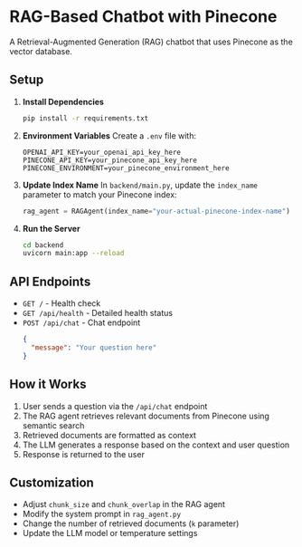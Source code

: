 # RAG-Based Chatbot with Pinecone

A Retrieval-Augmented Generation (RAG) chatbot that uses Pinecone as the vector database.

## Setup

1. **Install Dependencies**
   ```bash
   pip install -r requirements.txt
   ```

2. **Environment Variables**
   Create a `.env` file with:
   ```
   OPENAI_API_KEY=your_openai_api_key_here
   PINECONE_API_KEY=your_pinecone_api_key_here
   PINECONE_ENVIRONMENT=your_pinecone_environment_here
   ```

3. **Update Index Name**
   In `backend/main.py`, update the `index_name` parameter to match your Pinecone index:
   ```python
   rag_agent = RAGAgent(index_name="your-actual-pinecone-index-name")
   ```

4. **Run the Server**
   ```bash
   cd backend
   uvicorn main:app --reload
   ```

## API Endpoints

- `GET /` - Health check
- `GET /api/health` - Detailed health status
- `POST /api/chat` - Chat endpoint
  ```json
  {
    "message": "Your question here"
  }
  ```

## How it Works

1. User sends a question via the `/api/chat` endpoint
2. The RAG agent retrieves relevant documents from Pinecone using semantic search
3. Retrieved documents are formatted as context
4. The LLM generates a response based on the context and user question
5. Response is returned to the user

## Customization

- Adjust `chunk_size` and `chunk_overlap` in the RAG agent
- Modify the system prompt in `rag_agent.py`
- Change the number of retrieved documents (`k` parameter)
- Update the LLM model or temperature settings 